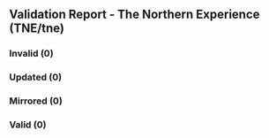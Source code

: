 ## Validation Report - The Northern Experience (TNE/tne)


### Invalid (0)
### Updated (0)
### Mirrored (0)
### Valid (0)
